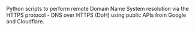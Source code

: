 Python scripts to perform remote Domain Name System resolution via the HTTPS protocol - DNS over HTTPS (DoH) using public APIs from Google and Cloudflare.
